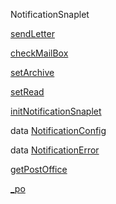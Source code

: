 NotificationSnaplet

[sendLetter](NotificationSnaplet.html#v:sendLetter)

[checkMailBox](NotificationSnaplet.html#v:checkMailBox)

[setArchive](NotificationSnaplet.html#v:setArchive)

[setRead](NotificationSnaplet.html#v:setRead)

[initNotificationSnaplet](NotificationSnaplet.html#v:initNotificationSnaplet)

data [NotificationConfig](NotificationSnaplet.html#t:NotificationConfig)

data [NotificationError](NotificationSnaplet.html#t:NotificationError)

[getPostOffice](NotificationSnaplet.html#v:getPostOffice)

[\_po](NotificationSnaplet.html#v:_po)
